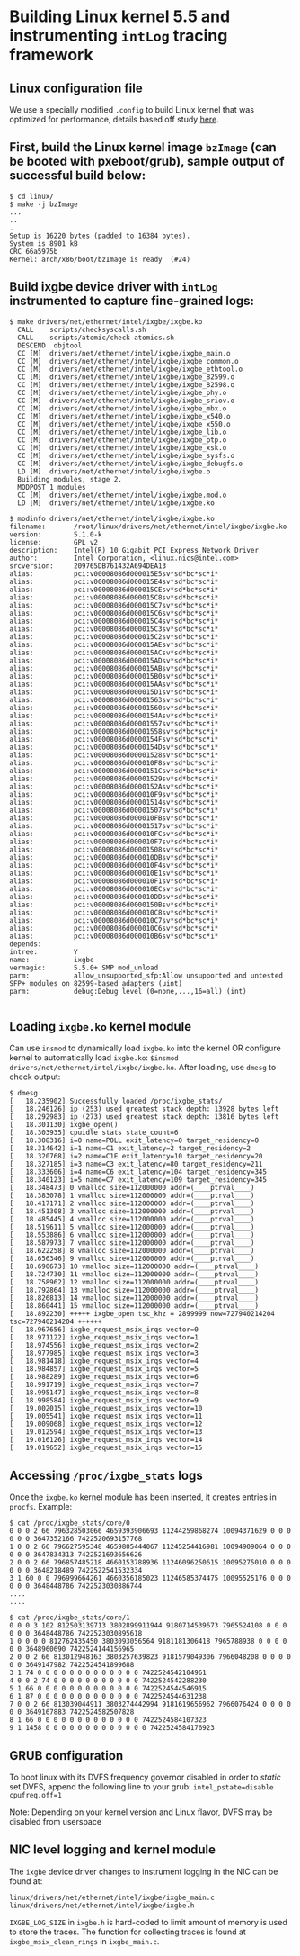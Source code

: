 # Building Linux kernel 5.5 and instrumenting `intLog` tracing framework

## Linux configuration file
We use a specially modified `.config` to build Linux kernel that was optimized for performance, details based off study [here](https://github.com/LinuxPerfStudy/LEBench).

## First, build the Linux kernel image `bzImage` (can be booted with pxeboot/grub), sample output of successful build below:
```
$ cd linux/ 
$ make -j bzImage
...
..
.
Setup is 16220 bytes (padded to 16384 bytes).
System is 8901 kB
CRC 66a5975b
Kernel: arch/x86/boot/bzImage is ready  (#24)
```

## Build ixgbe device driver with `intLog` instrumented to capture fine-grained logs:
```
$ make drivers/net/ethernet/intel/ixgbe/ixgbe.ko
  CALL    scripts/checksyscalls.sh
  CALL    scripts/atomic/check-atomics.sh
  DESCEND  objtool
  CC [M]  drivers/net/ethernet/intel/ixgbe/ixgbe_main.o
  CC [M]  drivers/net/ethernet/intel/ixgbe/ixgbe_common.o
  CC [M]  drivers/net/ethernet/intel/ixgbe/ixgbe_ethtool.o
  CC [M]  drivers/net/ethernet/intel/ixgbe/ixgbe_82599.o
  CC [M]  drivers/net/ethernet/intel/ixgbe/ixgbe_82598.o
  CC [M]  drivers/net/ethernet/intel/ixgbe/ixgbe_phy.o
  CC [M]  drivers/net/ethernet/intel/ixgbe/ixgbe_sriov.o
  CC [M]  drivers/net/ethernet/intel/ixgbe/ixgbe_mbx.o
  CC [M]  drivers/net/ethernet/intel/ixgbe/ixgbe_x540.o
  CC [M]  drivers/net/ethernet/intel/ixgbe/ixgbe_x550.o
  CC [M]  drivers/net/ethernet/intel/ixgbe/ixgbe_lib.o
  CC [M]  drivers/net/ethernet/intel/ixgbe/ixgbe_ptp.o
  CC [M]  drivers/net/ethernet/intel/ixgbe/ixgbe_xsk.o
  CC [M]  drivers/net/ethernet/intel/ixgbe/ixgbe_sysfs.o
  CC [M]  drivers/net/ethernet/intel/ixgbe/ixgbe_debugfs.o
  LD [M]  drivers/net/ethernet/intel/ixgbe/ixgbe.o
  Building modules, stage 2.
  MODPOST 1 modules
  CC [M]  drivers/net/ethernet/intel/ixgbe/ixgbe.mod.o
  LD [M]  drivers/net/ethernet/intel/ixgbe/ixgbe.ko

$ modinfo drivers/net/ethernet/intel/ixgbe/ixgbe.ko
filename:       /root/linux/drivers/net/ethernet/intel/ixgbe/ixgbe.ko
version:        5.1.0-k
license:        GPL v2
description:    Intel(R) 10 Gigabit PCI Express Network Driver
author:         Intel Corporation, <linux.nics@intel.com>
srcversion:     209765DB761432A694DEA13
alias:          pci:v00008086d000015E5sv*sd*bc*sc*i*
alias:          pci:v00008086d000015E4sv*sd*bc*sc*i*
alias:          pci:v00008086d000015CEsv*sd*bc*sc*i*
alias:          pci:v00008086d000015C8sv*sd*bc*sc*i*
alias:          pci:v00008086d000015C7sv*sd*bc*sc*i*
alias:          pci:v00008086d000015C6sv*sd*bc*sc*i*
alias:          pci:v00008086d000015C4sv*sd*bc*sc*i*
alias:          pci:v00008086d000015C3sv*sd*bc*sc*i*
alias:          pci:v00008086d000015C2sv*sd*bc*sc*i*
alias:          pci:v00008086d000015AEsv*sd*bc*sc*i*
alias:          pci:v00008086d000015ACsv*sd*bc*sc*i*
alias:          pci:v00008086d000015ADsv*sd*bc*sc*i*
alias:          pci:v00008086d000015ABsv*sd*bc*sc*i*
alias:          pci:v00008086d000015B0sv*sd*bc*sc*i*
alias:          pci:v00008086d000015AAsv*sd*bc*sc*i*
alias:          pci:v00008086d000015D1sv*sd*bc*sc*i*
alias:          pci:v00008086d00001563sv*sd*bc*sc*i*
alias:          pci:v00008086d00001560sv*sd*bc*sc*i*
alias:          pci:v00008086d0000154Asv*sd*bc*sc*i*
alias:          pci:v00008086d00001557sv*sd*bc*sc*i*
alias:          pci:v00008086d00001558sv*sd*bc*sc*i*
alias:          pci:v00008086d0000154Fsv*sd*bc*sc*i*
alias:          pci:v00008086d0000154Dsv*sd*bc*sc*i*
alias:          pci:v00008086d00001528sv*sd*bc*sc*i*
alias:          pci:v00008086d000010F8sv*sd*bc*sc*i*
alias:          pci:v00008086d0000151Csv*sd*bc*sc*i*
alias:          pci:v00008086d00001529sv*sd*bc*sc*i*
alias:          pci:v00008086d0000152Asv*sd*bc*sc*i*
alias:          pci:v00008086d000010F9sv*sd*bc*sc*i*
alias:          pci:v00008086d00001514sv*sd*bc*sc*i*
alias:          pci:v00008086d00001507sv*sd*bc*sc*i*
alias:          pci:v00008086d000010FBsv*sd*bc*sc*i*
alias:          pci:v00008086d00001517sv*sd*bc*sc*i*
alias:          pci:v00008086d000010FCsv*sd*bc*sc*i*
alias:          pci:v00008086d000010F7sv*sd*bc*sc*i*
alias:          pci:v00008086d00001508sv*sd*bc*sc*i*
alias:          pci:v00008086d000010DBsv*sd*bc*sc*i*
alias:          pci:v00008086d000010F4sv*sd*bc*sc*i*
alias:          pci:v00008086d000010E1sv*sd*bc*sc*i*
alias:          pci:v00008086d000010F1sv*sd*bc*sc*i*
alias:          pci:v00008086d000010ECsv*sd*bc*sc*i*
alias:          pci:v00008086d000010DDsv*sd*bc*sc*i*
alias:          pci:v00008086d0000150Bsv*sd*bc*sc*i*
alias:          pci:v00008086d000010C8sv*sd*bc*sc*i*
alias:          pci:v00008086d000010C7sv*sd*bc*sc*i*
alias:          pci:v00008086d000010C6sv*sd*bc*sc*i*
alias:          pci:v00008086d000010B6sv*sd*bc*sc*i*
depends:
intree:         Y
name:           ixgbe
vermagic:       5.5.0+ SMP mod_unload
parm:           allow_unsupported_sfp:Allow unsupported and untested SFP+ modules on 82599-based adapters (uint)
parm:           debug:Debug level (0=none,...,16=all) (int)


```

## Loading `ixgbe.ko` kernel module
Can use `insmod` to dynamically load `ixgbe.ko` into the kernel OR configure kernel to automatically load `ixgbe.ko`: `$insmod drivers/net/ethernet/intel/ixgbe/ixgbe.ko`. After loading, use `dmesg` to check output:

```
$ dmesg
[   18.235902] Successfully loaded /proc/ixgbe_stats/
[   18.246126] ip (253) used greatest stack depth: 13928 bytes left
[   18.292983] ip (273) used greatest stack depth: 13816 bytes left
[   18.301130] ixgbe_open()
[   18.303935] cpuidle stats state_count=6
[   18.308316] i=0 name=POLL exit_latency=0 target_residency=0
[   18.314642] i=1 name=C1 exit_latency=2 target_residency=2
[   18.320768] i=2 name=C1E exit_latency=10 target_residency=20
[   18.327185] i=3 name=C3 exit_latency=80 target_residency=211
[   18.333606] i=4 name=C6 exit_latency=104 target_residency=345
[   18.340123] i=5 name=C7 exit_latency=109 target_residency=345
[   18.348473] 0 vmalloc size=112000000 addr=(____ptrval____)
[   18.383078] 1 vmalloc size=112000000 addr=(____ptrval____)
[   18.417171] 2 vmalloc size=112000000 addr=(____ptrval____)
[   18.451308] 3 vmalloc size=112000000 addr=(____ptrval____)
[   18.485445] 4 vmalloc size=112000000 addr=(____ptrval____)
[   18.519611] 5 vmalloc size=112000000 addr=(____ptrval____)
[   18.553886] 6 vmalloc size=112000000 addr=(____ptrval____)
[   18.587973] 7 vmalloc size=112000000 addr=(____ptrval____)
[   18.622258] 8 vmalloc size=112000000 addr=(____ptrval____)
[   18.656346] 9 vmalloc size=112000000 addr=(____ptrval____)
[   18.690673] 10 vmalloc size=112000000 addr=(____ptrval____)
[   18.724730] 11 vmalloc size=112000000 addr=(____ptrval____)
[   18.758962] 12 vmalloc size=112000000 addr=(____ptrval____)
[   18.792864] 13 vmalloc size=112000000 addr=(____ptrval____)
[   18.826813] 14 vmalloc size=112000000 addr=(____ptrval____)
[   18.860441] 15 vmalloc size=112000000 addr=(____ptrval____)
[   18.892230] +++++ ixgbe_open tsc_khz = 2899999 now=727940214204 tsc=727940214204 ++++++
[   18.967656] ixgbe_request_msix_irqs vector=0
[   18.971122] ixgbe_request_msix_irqs vector=1
[   18.974556] ixgbe_request_msix_irqs vector=2
[   18.977985] ixgbe_request_msix_irqs vector=3
[   18.981418] ixgbe_request_msix_irqs vector=4
[   18.984857] ixgbe_request_msix_irqs vector=5
[   18.988289] ixgbe_request_msix_irqs vector=6
[   18.991719] ixgbe_request_msix_irqs vector=7
[   18.995147] ixgbe_request_msix_irqs vector=8
[   18.998584] ixgbe_request_msix_irqs vector=9
[   19.002015] ixgbe_request_msix_irqs vector=10
[   19.005541] ixgbe_request_msix_irqs vector=11
[   19.009068] ixgbe_request_msix_irqs vector=12
[   19.012594] ixgbe_request_msix_irqs vector=13
[   19.016126] ixgbe_request_msix_irqs vector=14
[   19.019652] ixgbe_request_msix_irqs vector=15
```

## Accessing `/proc/ixgbe_stats` logs
Once the `ixgbe.ko` kernel module has been inserted, it creates entries in `procfs`. Example:

```
$ cat /proc/ixgbe_stats/core/0
0 0 0 2 66 796328503066 4659393906693 11244259868274 10094371629 0 0 0 0 0 0 3647352166 7422520693157768
1 0 0 2 66 796627595348 4659805444067 11245254416981 10094909064 0 0 0 0 0 0 3647834313 7422521693656626
2 0 0 2 66 796857485218 4660153788936 11246096250615 10095275010 0 0 0 0 0 0 3648218489 7422522541532334
3 1 60 0 0 796999664261 4660356185023 11246585374475 10095525176 0 0 0 0 0 0 3648448786 7422523030886744
....
....

$ cat /proc/ixgbe_stats/core/1
0 0 0 3 102 812503139713 3802899911944 9180714539673 7965524108 0 0 0 0 0 0 3648448786 7422523030895618
1 0 0 0 0 812762435450 3803093056564 9181181306418 7965788938 0 0 0 0 0 0 3648960690 7422524144156965
2 0 0 2 66 813012948163 3803257639823 9181579049306 7966048208 0 0 0 0 0 0 3649147982 7422524541899688
3 1 74 0 0 0 0 0 0 0 0 0 0 0 0 0 7422524542104961
4 0 0 2 74 0 0 0 0 0 0 0 0 0 0 0 7422524542288230
5 1 66 0 0 0 0 0 0 0 0 0 0 0 0 0 7422524544546915
6 1 87 0 0 0 0 0 0 0 0 0 0 0 0 0 7422524544631238
7 0 0 2 66 813039044911 3803274442994 9181619656962 7966076424 0 0 0 0 0 0 3649167883 7422524582507828
8 1 66 0 0 0 0 0 0 0 0 0 0 0 0 0 7422524584107323
9 1 1458 0 0 0 0 0 0 0 0 0 0 0 0 0 7422524584176923
```

## GRUB configuration
To boot linux with its DVFS frequency governor disabled in order to *static* set DVFS, append the following line to your grub: `intel_pstate=disable cpufreq.off=1`

Note: Depending on your kernel version and Linux flavor, DVFS may be disabled from userspace

## NIC level logging and kernel module
The `ixgbe` device driver changes to instrument logging in the NIC can be found at:
```
linux/drivers/net/ethernet/intel/ixgbe/ixgbe_main.c
linux/drivers/net/ethernet/intel/ixgbe/ixgbe.h
```

`IXGBE_LOG_SIZE` in `ixgbe.h` is hard-coded to limit amount of memory is used to store the traces. The function for collecting traces is found at `ixgbe_msix_clean_rings` in `ixgbe_main.c`.


